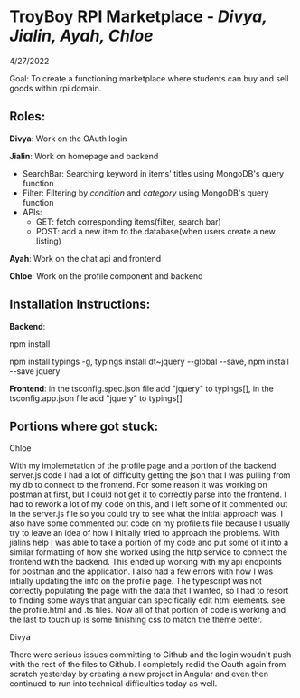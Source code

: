 # TroyBoy RPI Marketplace - *Divya, Jialin, Ayah, Chloe*
4/27/2022

Goal: To create a functioning marketplace where students 
can buy and sell goods within rpi domain.

## Roles:

**Divya**: Work on the OAuth login

**Jialin**: Work on homepage and backend
  - SearchBar: Searching keyword in items' titles using MongoDB's query function
  - Filter: Filtering by *condition* and *category* using MongoDB's query function
  - APIs:
    - GET: fetch corresponding items(filter, search bar)
    - POST: add a new item to the database(when users create a new listing)

**Ayah**: Work on the chat api and frontend

**Chloe**: Work on the profile component and backend

## Installation Instructions:

**Backend**:

npm install

npm install typings -g, 
typings install dt~jquery --global --save, 
npm install --save jquery

**Frontend**: 
in the tsconfig.spec.json file add "jquery" to typings[], 
in the tsconfig.app.json file add "jquery" to typings[]

##  Portions where got stuck:

Chloe

With my implemetation of the profile page and a portion of the backend server.js code I
had a lot of difficulty getting the json that I was pulling from my db to connect to the
frontend. For some reason it was working on postman at first,  but I could not get it to 
correctly parse into the frontend. I had to rework a lot of my code on this, and I left 
some of it commented out in the server.js file so you could try to see what the initial
approach was. I also have some commented out code on my profile.ts file because I usually
try to leave an idea of how I initially tried to approach the problems. With jialins help I was able
to take a portion of my code and put some of it into a similar formatting of how she worked using
the http service to connect the frontend with the backend. This ended up working with my api endpoints
for postman and the application. I also had a few errors with how I was intially updating the info
on the profile page. The typescript was not correctly populating the page with the data that I wanted,
so I had to resort to finding some ways that angular can specifically edit html elements. see the profile.html and .ts
files. Now all of that portion of code is working and the last to touch up is some finishing css to match the theme better.

Divya

There were serious issues committing to Github and the login woudn't push with the rest of the files to Github. I completely redid the Oauth again from scratch yesterday by creating a new project in Angular and even then continued to run into technical difficulties today as well.

